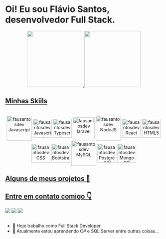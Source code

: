 <h1>Oi! Eu sou Flávio Santos, desenvolvedor Full Stack.</h1>
<div align="center">
  <a href="https://github.com/fausantosdev">
  <img height="180em" src="https://github-readme-stats.vercel.app/api?username=fausantosdev&show_icons=true&theme=tokyonight&include_all_commits=true&count_private=true"/>
  <img height="180em" src="https://github-readme-stats.vercel.app/api/top-langs/?username=fausantosdev&layout=compact&langs_count=7&theme=tokyonight"/>
</div>
  
<h2>Minhas Skiils</h2>
  
<div align="center"><br>
  <img align="center" alt="fausantosdev Javascript" height="80" width="80" src="https://cdn.jsdelivr.net/gh/devicons/devicon/icons/php/php-plain.svg" />
  <img align="center" alt="fausantosdev Javascript" height="60" width="60" src="https://cdn.jsdelivr.net/gh/devicons/devicon/icons/javascript/javascript-plain.svg">
  <img align="center" alt="fausantosdev Typescript" height="60" width="60" src="https://cdn.jsdelivr.net/gh/devicons/devicon/icons/typescript/typescript-plain.svg">
  <img align="center" alt="fausantosdev laravel" height="70" width="70" src="https://cdn.jsdelivr.net/gh/devicons/devicon/icons/laravel/laravel-plain-wordmark.svg" /> 
  <img align="center" alt="fausantosdev NodeJS" height="80" width="80" src="https://cdn.jsdelivr.net/gh/devicons/devicon/icons/nodejs/nodejs-original-wordmark.svg"> 
  <img align="center" alt="fausantosdev React" height="60" width="60" src="https://cdn.jsdelivr.net/gh/devicons/devicon/icons/react/react-original-wordmark.svg">
  <img align="center" alt="fausantosdev HTML5" height="60" width="60" src="https://cdn.jsdelivr.net/gh/devicons/devicon/icons/html5/html5-plain-wordmark.svg">
  <img align="center" alt="fausantosdev CSS" height="60" width="60" src="https://cdn.jsdelivr.net/gh/devicons/devicon/icons/css3/css3-plain-wordmark.svg">
  <img align="center" alt="fausantosdev Bootstrap" height="60" width="60" src="https://cdn.jsdelivr.net/gh/devicons/devicon/icons/bootstrap/bootstrap-plain-wordmark.svg">
  <img align="center" alt="fausantosdev MySQL" height="80" width="80" src="https://cdn.jsdelivr.net/gh/devicons/devicon/icons/mysql/mysql-original-wordmark.svg">
  <img align="center" alt="fausantosdev PostgresSQL" height="60" width="60" src="https://cdn.jsdelivr.net/gh/devicons/devicon/icons/postgresql/postgresql-plain-wordmark.svg">
  <img align="center" alt="fausantosdev MongoDB" height="60" width="60" src="https://cdn.jsdelivr.net/gh/devicons/devicon/icons/mongodb/mongodb-original-wordmark.svg">
</div>  
  
<h2>Alguns de meus projetos 😬</h2>
  <div>
  </div>  
 
<h2>Entre em contato comigo 👇</h2>   
<div>
  <a href="#" target="_blank"><img src="https://img.shields.io/badge/WhatsApp-25D366?style=for-the-badge&logo=whatsapp&logoColor=white" target="_blank"></a> 
  <a href="https://www.linkedin.com/in/fl%C3%A1vio-santos-23bb87103/" target="_blank"><img src="https://img.shields.io/badge/-LinkedIn-%230077B5?style=for-the-badge&logo=linkedin&logoColor=white" target="_blank"></a> 
  <a href = "mailto:fausantosdev@gmail.com"><img src="https://img.shields.io/badge/-Gmail-%23333?style=for-the-badge&logo=gmail&logoColor=white" target="_blank"></a>
</div>

##  
  
- 🔭 Hoje trabalho como Full Stack Developer
- 🌱 Atualmente estou aprendendo C# e SQL Server entre outras coisas...
